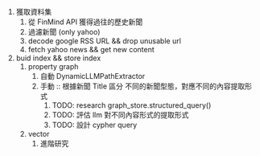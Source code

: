 1. 獲取資料集
    1. 從 FinMind API 獲得過往的歷史新聞
    2. 過濾新聞 (only yahoo)
    3. decode google RSS URL && drop unusable url
    4. fetch yahoo news && get new content
2. buid index && store index
    1. property graph
        1. 自動 DynamicLLMPathExtractor
        2. 手動 :: 根據新聞 Title 區分 不同的新聞型態，對應不同的內容提取形式
            1. TODO: research graph_store.structured_query()
            2. TODO: 評估 llm 對不同內容形式的提取形式
            3. TODO: 設計 cypher query
    2. vector 
       1.  進階研究
